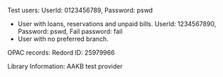 Test users:
UserId: 0123456789, Password: pswd
- User with loans, reservations and unpaid bills.
UserId: 1234567890, Password: pswd, Fail password: fail
- User with no preferred branch.

OPAC records: 
Redord ID: 25979966

Library Information:
AAKB test provider

